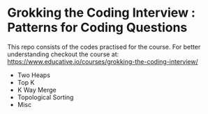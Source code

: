 # Grokking the Coding Interview : Patterns for Coding Questions

This repo consists of the codes practised for the course.
For better understanding checkout the course at:
https://www.educative.io/courses/grokking-the-coding-interview/
- Two Heaps
- Top K
- K Way Merge 
- Topological Sorting
- Misc